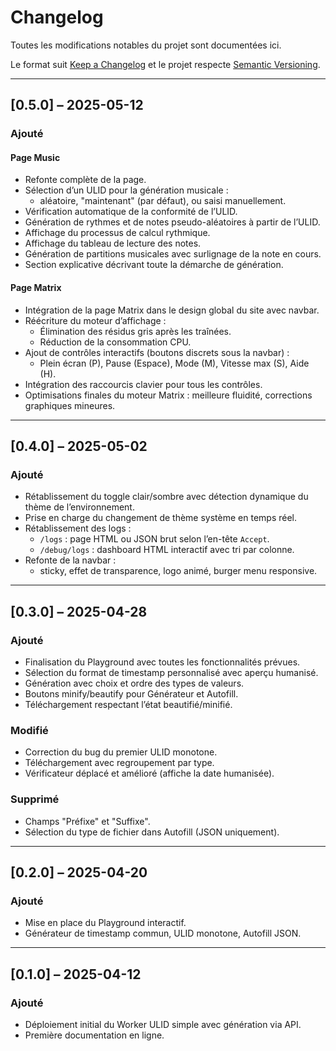 # Changelog

Toutes les modifications notables du projet sont documentées ici.

Le format suit [Keep a Changelog](https://keepachangelog.com/fr/1.0.0/)
et le projet respecte [Semantic Versioning](https://semver.org/lang/fr/).

---

## [0.5.0] – 2025-05-12

### Ajouté

#### Page Music
- Refonte complète de la page.
- Sélection d’un ULID pour la génération musicale :
  - aléatoire, "maintenant" (par défaut), ou saisi manuellement.
- Vérification automatique de la conformité de l’ULID.
- Génération de rythmes et de notes pseudo-aléatoires à partir de l’ULID.
- Affichage du processus de calcul rythmique.
- Affichage du tableau de lecture des notes.
- Génération de partitions musicales avec surlignage de la note en cours.
- Section explicative décrivant toute la démarche de génération.

#### Page Matrix
- Intégration de la page Matrix dans le design global du site avec navbar.
- Réécriture du moteur d’affichage :
  - Élimination des résidus gris après les traînées.
  - Réduction de la consommation CPU.
- Ajout de contrôles interactifs (boutons discrets sous la navbar) :
  - Plein écran (P), Pause (Espace), Mode (M), Vitesse max (S), Aide (H).
- Intégration des raccourcis clavier pour tous les contrôles.
- Optimisations finales du moteur Matrix : meilleure fluidité, corrections graphiques mineures.

---

## [0.4.0] – 2025-05-02

### Ajouté
- Rétablissement du toggle clair/sombre avec détection dynamique du thème de l’environnement.
- Prise en charge du changement de thème système en temps réel.
- Rétablissement des logs :
  - `/logs` : page HTML ou JSON brut selon l’en-tête `Accept`.
  - `/debug/logs` : dashboard HTML interactif avec tri par colonne.
- Refonte de la navbar :
  - sticky, effet de transparence, logo animé, burger menu responsive.

---

## [0.3.0] – 2025-04-28

### Ajouté
- Finalisation du Playground avec toutes les fonctionnalités prévues.
- Sélection du format de timestamp personnalisé avec aperçu humanisé.
- Génération avec choix et ordre des types de valeurs.
- Boutons minify/beautify pour Générateur et Autofill.
- Téléchargement respectant l’état beautifié/minifié.

### Modifié
- Correction du bug du premier ULID monotone.
- Téléchargement avec regroupement par type.
- Vérificateur déplacé et amélioré (affiche la date humanisée).

### Supprimé
- Champs "Préfixe" et "Suffixe".
- Sélection du type de fichier dans Autofill (JSON uniquement).

---

## [0.2.0] – 2025-04-20

### Ajouté
- Mise en place du Playground interactif.
- Générateur de timestamp commun, ULID monotone, Autofill JSON.

---

## [0.1.0] – 2025-04-12

### Ajouté
- Déploiement initial du Worker ULID simple avec génération via API.
- Première documentation en ligne.

